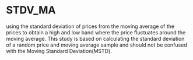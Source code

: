 # STDV_MA
using the standard deviation of prices from the moving average of the prices to obtain a high and low band where the price fluctuates around the moving average.
This study is based on calculating the standard deviation of a random price and moving average sample and should not be confused with the Moving Standard Deviation(MSTD).
